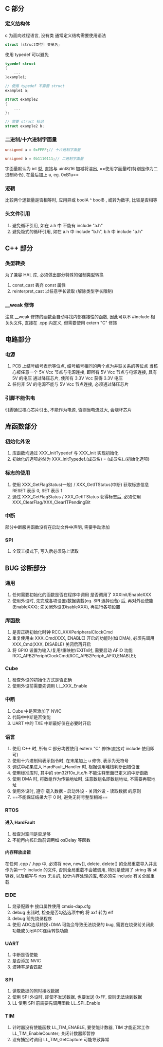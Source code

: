 ## C 部分
### 定义结构体
c 为面向过程语言, 没有类
通常定义结构需要使用语法
```c
struct [struct类型] 变量名;
```

使用 typedef 可以避免
```c
typedef struct
{
    ...
}example1;

// 使用 typedef 不需要 struct
example1 a;

struct example2
{
    ...
};

// 需要 struct 标记
struct example2 b;
```

### 二进制/十六进制字面量
```c
unsigned a = 0xFFFF;// 十六进制字面量

unsigned b = 0b1110111;// 二进制字面量
```

字面量默认为 int 型, 直接与 uint8/16 加减将溢出, ==使用字面量时(特别是作为二进制命令), 在最后加上 u, eg. 0xB1u== 

### 逻辑
比较两个逻辑量是否相等时, 应用异或 boolA ^ boolB , 或转为数字, 比较是否相等

### 头文件引用
1. 避免循环引用, 如在 a.h 中 不能有 include "a.h"
2. 避免隐式的循环引用, 如在 a.h 中 include "b.h", b.h 中 include "a.h"

## C++ 部分
### 类型转换
为了兼容 HAL 库, 必须做出部分特殊的强制类型转换
1. const_cast 丢弃 const 属性
1. reinterpret_cast 以任意字长读取 (解除类型字长限制)

### __weak 修饰
注意 __weak 修饰的函数会自动寻找内部连接性的函数, 因此可以不 #include 相关头文件, 直接在 .cpp 内定义, 但需要使用 extern "C" 修饰

## 电路部分
### 电源
1. PCB 上结号编号表示等位点, 结号编号相同的两个点为并联关系的等位点
当核心板任意一个 5V Vcc 节点与电源连接, 即所有 5V Vcc 节点与电源连接, 具有 5V 的电压
通过降压芯片, 使所有 3.3V Vcc 获得 3.3V 电压
2. 任何非 5V 的电源不能与 5V Vcc 节点连接, 必须通过降压芯片

### 引脚不能供电
引脚通过核心芯片引出, 不能作为电源, 否则当电流过大, 会烧坏芯片

## 库函数部分
### 初始化外设
1. 库函数均通过 XXX_InitTypedef 与 XXX_Init 实现初始化
2. 初始化的选项必然为 XXX_InitTypedef.(成员名) = (成员名)_(初始化选项)

### 标志的使用
1. 使用 XXX_GetFlagStatus(一般) / XXX_GetITStatus(中断) 获取标志信息 RESET 表示 0, SET 表示 1
2. 通过 XXX_GetFlagStatus / XXX_GetITStatus 获得标志后, 必须使用 XXX_ClearFlag/XXX_ClearITPendingBit

### 中断
部分中断服务函数没有在启动文件中声明, 需要手动添加

### SPI
1. 全双工模式下, 写入后必须马上读取

## BUG 诊断部分
### 通用
1. 任何需要初始化的函数是否在程序中调用 是否调用了 XXXInit/EnableXXX
2. 使用外设时, 先完成各项设置/数据装载(eg. SPI 选择设备) 后, 再对外设使能(EnableXXX); 先关闭外设(DisableXXX), 再进行各项设置
### 库函数
1. 是否正确初始化时钟 RCC_XXXPeripheralClockCmd
2. 重复使用由 XXX_Cmd(XXX, ENABLE) 开启的功能时(如 DMA), 必须先调用 XXX_Cmd(XXX, DISABLE) 关闭后再开启
3. 将 GPIO 设置为输入/复用/重映射/EXITn时, 需要启动 AFIO 功能 RCC_APB2PeriphClockCmd(RCC_APB2Periph_AFIO,ENABLE);
### Cube
1. 检查外设的初始化方式是否正确
2. 使用外设前需要先调用 LL_XXX_Enable
### 中断
1. Cube 中是否添加了 NVIC
2. 代码中中断是否使能
3. UART 中的 TXE 中断最好仅在必要时开启
### 语言
1. 使用 C++ 时, 所有 C 部分均要使用 extern "C" 修饰(直接对 include 使用即可)
2. 使用十六进制码表示指令时, 在末尾加上 u 修饰, 表示为无符号
3. 调试中如果进入 HardFault_Handler 时, 根据调用堆栈判断出错位置
4. 使用标准库时, 其中的 stm32f10x_it.c/h 不能注释里面已定义的中断函数
5. 使用 DMA 时, 将数组作为传输地址时, 注意数组名即数组地址, 不需要再取地址
6. 使用外设时, 遵守 载入数据 - 启动外设 - 关闭外设 - 读取数据 的原则
7. ==不能保证结果大于 0 时, 避免无符号整型相减==

### RTOS
#### 进入 HardFault
1. 检查对空间是否足够
1. 不能再内核启动前调用如 osDelay 等函数

#### 内存释放出错
在任何 .cpp / .hpp 中, 必须将 new, new[], delete, delete[] 的全局重载导入并且作为第一个 include 的文件, 否则全局重载不会被调用, 特别是使用了 string 等 stl 容器, 以及编写与 rtos 无关的, 设计内存处理的库, 都必须先 include 有关全局重载

### EIDE
1. 烧录配置中 接口属性使用 cmsis-dap.cfg
2. debug 出错时, 检查是否勾选选项中的 将 axf 转为 elf
3. debug 前先烧录程序
4. 使用 ADC连续转换+DMA 可能会导致无法烧录的 bug, 需要在烧录前关闭此功能或关闭ADC连续转换功能

### UART
1. 中断是否使能
2. 是否添加 NVIC
3. 波特率是否匹配

### SPI
1. 读取数据的同时接收数据
2. 使用 SPI 外设时, 即使不发送数据, 也要发送 0xFF, 否则无法读到数据
3. LL 使用 SPI 前需要先调用函数 LL_SPI_Enable

### TIM
1. 计时器没有使能函数 LL_TIM_ENABLE, 要使能计数器, TIM 才能正常工作 LL_TIM_EnableCounter; 关闭计数器即暂停
2. 没有捕捉时调用 LL_TIM_GetCapture 可能导致异常
